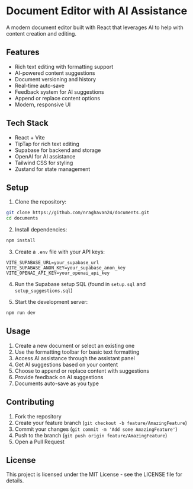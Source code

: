 # Document Editor with AI Assistance

A modern document editor built with React that leverages AI to help with content creation and editing.

## Features

- Rich text editing with formatting support
- AI-powered content suggestions
- Document versioning and history
- Real-time auto-save
- Feedback system for AI suggestions
- Append or replace content options
- Modern, responsive UI

## Tech Stack

- React + Vite
- TipTap for rich text editing
- Supabase for backend and storage
- OpenAI for AI assistance
- Tailwind CSS for styling
- Zustand for state management

## Setup

1. Clone the repository:
```bash
git clone https://github.com/nraghavan24/documents.git
cd documents
```

2. Install dependencies:
```bash
npm install
```

3. Create a `.env` file with your API keys:
```env
VITE_SUPABASE_URL=your_supabase_url
VITE_SUPABASE_ANON_KEY=your_supabase_anon_key
VITE_OPENAI_API_KEY=your_openai_api_key
```

4. Run the Supabase setup SQL (found in `setup.sql` and `setup_suggestions.sql`)

5. Start the development server:
```bash
npm run dev
```

## Usage

1. Create a new document or select an existing one
2. Use the formatting toolbar for basic text formatting
3. Access AI assistance through the assistant panel
4. Get AI suggestions based on your content
5. Choose to append or replace content with suggestions
6. Provide feedback on AI suggestions
7. Documents auto-save as you type

## Contributing

1. Fork the repository
2. Create your feature branch (`git checkout -b feature/AmazingFeature`)
3. Commit your changes (`git commit -m 'Add some AmazingFeature'`)
4. Push to the branch (`git push origin feature/AmazingFeature`)
5. Open a Pull Request

## License

This project is licensed under the MIT License - see the LICENSE file for details.
